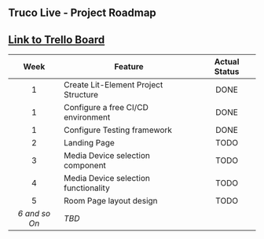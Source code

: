 ## Truco Live - Project Roadmap  
## [Link to Trello Board](https://trello.com/b/5y9jFjgF/trucolive)

| Week | Feature | Actual Status |
|:----:|---------|:-------------:|
|1| Create Lit-Element Project Structure | DONE
|1| Configure a free CI/CD environment   | DONE
|1| Configure Testing framework | DONE
|2| Landing Page | TODO
|3| Media Device selection component | TODO
|4| Media Device selection functionality | TODO
|5| Room Page layout design | TODO
|*6 and so On*| *TBD* |